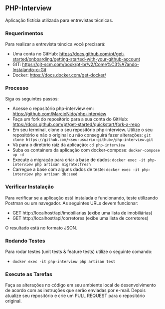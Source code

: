 ## PHP-Interview

Aplicação fictícia utilizada para entrevistas técnicas.

### Requerimentos

Para realizar a entrevista téncica você precisará: 

- Uma conta no GitHub: https://docs.github.com/pt/get-started/onboarding/getting-started-with-your-github-account
- GIT: https://git-scm.com/book/pt-br/v2/Come%C3%A7ando-Instalando-o-Git
- Docker: https://docs.docker.com/get-docker/

### Processo

Siga os seguintes passos:

- Acesse o repositório php-interview em: https://github.com/MarcioNido/php-interview
- Faça um fork do repositório para a sua conta do GitHub: https://docs.github.com/pt/get-started/quickstart/fork-a-repo
- Em seu terminal, clone o seu repositório php-interview. Utilize o seu repositório e não o original ou não conseguirá fazer alterações: `git clone https://github.com/<seu-usuario-github>/php-interview.git`
- Vá para o diretório raiz da aplicação: `cd php-interview`
- Suba os containers da aplicação com docker-compose: `docker-compose up -d`
- Execute a migração para criar a base de dados: `docker exec -it php-interview php artisan migrate:fresh`
- Carregue a base com alguns dados de teste: `docker exec -it php-interview php artisan db:seed`

### Verificar Instalação

Para verificar se a aplicação está instalada e funcionando, teste utilizando Postman ou um navegador. As seguintes URLs devem funcionar:

- GET http://localhost/api/imobiliarias (exibe uma lista de imobiliárias)
- GET http://localhost/api/corretores (exibe uma lista de corretores)

O resultado está no formato JSON.

### Rodando Testes

Para rodar testes (unit tests & feature tests) utilize o seguinte comando:

- `docker exec -it php-interview php artisan test`

### Execute as Tarefas

Faça as alterações no código em seu ambiente local de desenvolvimento de acordo com as instruções que serão enviadas por e-mail. Depois atualize seu repositório e crie um PULL REQUEST para o repositório original. 
